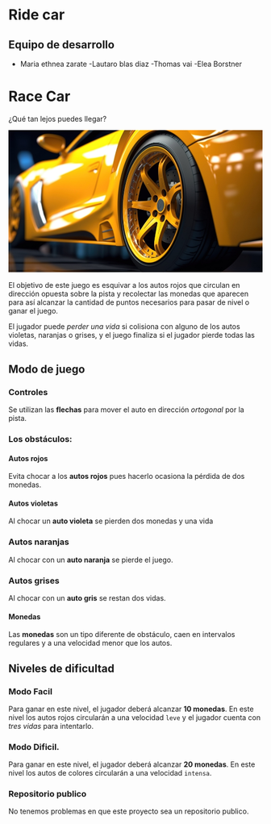 # Ride car

## Equipo de desarrollo

- Maria ethnea zarate
-Lautaro blas diaz
-Thomas vai
-Elea Borstner

# Race Car
¿Qué tan lejos puedes llegar? 

![alt auto amarillo de carreras](./assets/ride-car.png)

El objetivo de este juego es esquivar a los autos rojos que circulan en dirección opuesta sobre la pista y recolectar las monedas que aparecen para así alcanzar la cantidad de puntos necesarios para pasar de nivel o ganar el juego. 

El jugador puede _perder una vida_ si colisiona con alguno de los autos violetas, naranjas o grises, y el juego finaliza si el jugador pierde todas las vidas.


## Modo de juego

### Controles
Se utilizan las **flechas** para mover el auto en dirección _ortogonal_ por la pista.

### Los obstáculos:
#### Autos rojos
Evita chocar a los **autos rojos** pues hacerlo ocasiona la pérdida de dos monedas.

#### Autos violetas
Al chocar un **auto violeta** se pierden dos monedas y una vida 

### Autos naranjas
Al chocar con un **auto naranja** se pierde el juego.

### Autos grises
Al chocar con un **auto gris** se restan dos vidas.

#### Monedas
Las **monedas** son un tipo diferente de obstáculo, caen en intervalos regulares y a una velocidad menor que los autos.



## Niveles de dificultad
### Modo Facil
Para ganar en este nivel, el jugador deberá alcanzar **10 monedas**. 
En este nivel los autos rojos circularán a una velocidad `leve` y el jugador cuenta con _tres vidas_ para intentarlo. 


### Modo Dificil.
Para ganar en este nivel, el jugador deberá alcanzar **20 monedas**. 
En este nivel los autos de colores circularán a una velocidad `intensa`. 

### Repositorio publico
No tenemos problemas en que este proyecto sea un repositorio publico.

